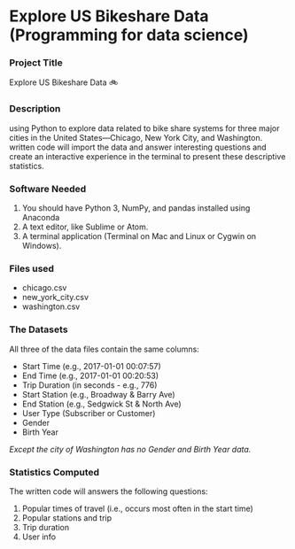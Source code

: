 # Explore US Bikeshare Data (Programming for data science)


### Project Title
Explore US Bikeshare Data :bike:

### Description
using Python to explore data related to bike share systems for three major cities in the United States—Chicago, New York City, and Washington. written code will import the data and answer interesting questions and create an interactive experience in the terminal to present these descriptive statistics.

### Software Needed
1. You should have Python 3, NumPy, and pandas installed using Anaconda
2. A text editor, like Sublime or Atom.
3. A terminal application (Terminal on Mac and Linux or Cygwin on Windows).

### Files used
* chicago.csv
* new_york_city.csv
* washington.csv

### The Datasets
All three of the data files contain the same columns:

* Start Time (e.g., 2017-01-01 00:07:57)
* End Time (e.g., 2017-01-01 00:20:53)
* Trip Duration (in seconds - e.g., 776)
* Start Station (e.g., Broadway & Barry Ave)
* End Station (e.g., Sedgwick St & North Ave)
* User Type (Subscriber or Customer)
* Gender
* Birth Year

_Except the city of Washington has no Gender and Birth Year data._

### Statistics Computed
The written code will answers the following questions:

1. Popular times of travel (i.e., occurs most often in the start time)
2. Popular stations and trip
3. Trip duration
4. User info
